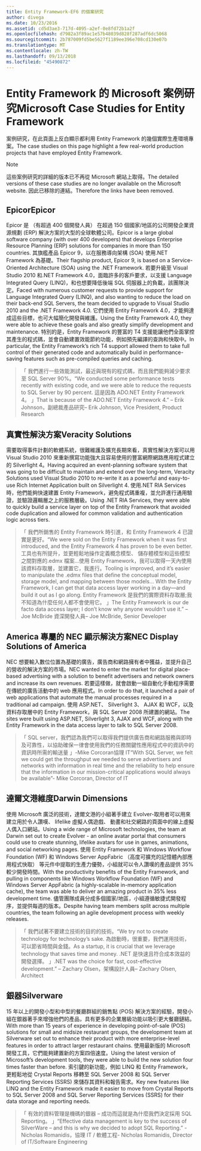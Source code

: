 ```yaml
---
title: Entity Framework-EF6 的個案研究
author: divega
ms.date: 10/23/2016
ms.assetid: cd5d3ae3-717d-4095-a2ef-0e8fd72b1a2f
ms.openlocfilehash: d7982a3f89ac1e57b48039d828f287adf6dc5068
ms.sourcegitcommit: 2b787009fd5be5627f1189ee396e708cd130e07b
ms.translationtype: MT
ms.contentlocale: zh-TW
ms.lasthandoff: 09/13/2018
ms.locfileid: "45490872"
---
```

# <a name="microsoft-case-studies-for-entity-framework"></a><span data-ttu-id="dd66e-102">Entity Framework 的 Microsoft 案例研究</span><span class="sxs-lookup"><span data-stu-id="dd66e-102">Microsoft Case Studies for Entity Framework</span></span>
<span data-ttu-id="dd66e-103">案例研究，在此頁面上反白顯示都利用 Entity Framework 的幾個實際生產環境專案。</span><span class="sxs-lookup"><span data-stu-id="dd66e-103">The case studies on this page highlight a few real-world production projects that have employed Entity Framework.</span></span>
> [!NOTE]
> <span data-ttu-id="dd66e-104">這些案例研究的詳細的版本已不再從 Microsoft 網站上取得。</span><span class="sxs-lookup"><span data-stu-id="dd66e-104">The detailed versions of these case studies are no longer available on the Microsoft website.</span></span> <span data-ttu-id="dd66e-105">因此已移除的連結。</span><span class="sxs-lookup"><span data-stu-id="dd66e-105">Therefore the links have been removed.</span></span>

## <a name="epicor"></a><span data-ttu-id="dd66e-106">Epicor</span><span class="sxs-lookup"><span data-stu-id="dd66e-106">Epicor</span></span>
<span data-ttu-id="dd66e-107">Epicor 是 （有超過 400 個開發人員） 在超過 150 個國家/地區的公司開發企業資源規劃 (ERP) 解決方案的大型的全球軟體公司。</span><span class="sxs-lookup"><span data-stu-id="dd66e-107">Epicor is a large global software company (with over 400 developers) that develops Enterprise Resource Planning (ERP) solutions for companies in more than 150 countries.</span></span>
<span data-ttu-id="dd66e-108">其旗艦產品 Epicor 9，以在服務導向架構 (SOA) 使用.NET Framework 為基礎。</span><span class="sxs-lookup"><span data-stu-id="dd66e-108">Their flagship product, Epicor 9, is based on a Service-Oriented Architecture (SOA) using the .NET Framework.</span></span>
<span data-ttu-id="dd66e-109">若要升級至 Visual Studio 2010 和.NET Framework 4.0，面臨許多的客戶要求，以支援 Language Integrated Query (LINQ)，和也想要降低後端 SQL 伺服器上的負載，該團隊決定。</span><span class="sxs-lookup"><span data-stu-id="dd66e-109">Faced with numerous customer requests to provide support for Language Integrated Query (LINQ), and also wanting to reduce the load on their back-end SQL Servers, the team decided to upgrade to Visual Studio 2010 and the .NET Framework 4.0.</span></span>
<span data-ttu-id="dd66e-110">它們使用 Entity Framework 4.0，才能夠達成這些目標，也可大幅簡化開發與維護。</span><span class="sxs-lookup"><span data-stu-id="dd66e-110">Using the Entity Framework 4.0, they were able to achieve these goals and also greatly simplify development and maintenance.</span></span>
<span data-ttu-id="dd66e-111">特別的是，Entity Framework 的豐富的 T4 支援能讓他們全面掌控其產生的程式碼，並會自動建置效能節約功能，例如預先編譯的查詢和快取中。</span><span class="sxs-lookup"><span data-stu-id="dd66e-111">In particular, the Entity Framework’s rich T4 support allowed them to take full control of their generated code and automatically build in performance-saving features such as pre-compiled queries and caching.</span></span>

> <span data-ttu-id="dd66e-112">「 我們進行一些效能測試，最近與現有的程式碼，而且我們能夠減少要求至 SQL Server 90%。</span><span class="sxs-lookup"><span data-stu-id="dd66e-112">“We conducted some performance tests recently with existing code, and we were able to reduce the requests to SQL Server by 90 percent.</span></span>
<span data-ttu-id="dd66e-113">這是因為 ADO.NET Entity Framework 4。 」</span><span class="sxs-lookup"><span data-stu-id="dd66e-113">That is because of the ADO.NET Entity Framework 4.”</span></span> <span data-ttu-id="dd66e-114">– Erik Johnson，副總裁產品研究</span><span class="sxs-lookup"><span data-stu-id="dd66e-114">– Erik Johnson, Vice President, Product Research</span></span>  

## <a name="veracity-solutions"></a><span data-ttu-id="dd66e-115">真實性解決方案</span><span class="sxs-lookup"><span data-stu-id="dd66e-115">Veracity Solutions</span></span>
<span data-ttu-id="dd66e-116">需要取得事件計劃的軟體系統，很難維護及擴充長期來看，真實性解決方案可以用 Visual Studio 2010 來重新撰寫功能強大且容易使用的豐富網際網路應用程式建立的 Silverlight 4。</span><span class="sxs-lookup"><span data-stu-id="dd66e-116">Having acquired an event-planning software system that was going to be difficult to maintain and extend over the long-term, Veracity Solutions used Visual Studio 2010 to re-write it as a powerful and easy-to-use Rich Internet Application built on Silverlight 4.</span></span>
<span data-ttu-id="dd66e-117">使用.NET RIA Services 時，他們能夠快速建置 Entity Framework，避免程式碼重複，並允許進行通用驗證，並驗證邏輯層之上的服務層級。</span><span class="sxs-lookup"><span data-stu-id="dd66e-117">Using .NET RIA Services, they were able to quickly build a service layer on top of the Entity Framework that avoided code duplication and allowed for common validation and authentication logic across tiers.</span></span>  

> <span data-ttu-id="dd66e-118">「 我們所銷售的 Entity Framework 時引進，和 Entity Framework 4 已證實是更好。</span><span class="sxs-lookup"><span data-stu-id="dd66e-118">“We were sold on the Entity Framework when it was first introduced, and the Entity Framework 4 has proven to be even better.</span></span>
<span data-ttu-id="dd66e-119">工具也有所提升，並更輕鬆地操作定義概念模型、 儲存體模型和這些模型之間對應的.edmx 檔案...使用 Entity Framework，我可以取得一天內使用該資料存取層，並建置它，我進行。</span><span class="sxs-lookup"><span data-stu-id="dd66e-119">Tooling is improved, and it’s easier to manipulate the .edmx files that define the conceptual model, storage model, and mapping between those models... With the Entity Framework, I can get that data access layer working in a day—and build it out as I go along.</span></span>
<span data-ttu-id="dd66e-120">Entity Framework 是我們的實際資料存取層;我不知道為什麼任何人都不會使用它。 」</span><span class="sxs-lookup"><span data-stu-id="dd66e-120">The Entity Framework is our de facto data access layer; I don’t know why anyone wouldn’t use it.”</span></span> <span data-ttu-id="dd66e-121">– Joe McBride 資深開發人員</span><span class="sxs-lookup"><span data-stu-id="dd66e-121">– Joe McBride, Senior Developer</span></span>

## <a name="nec-display-solutions-of-america"></a><span data-ttu-id="dd66e-122">America 專屬的 NEC 顯示解決方案</span><span class="sxs-lookup"><span data-stu-id="dd66e-122">NEC Display Solutions of America</span></span>
<span data-ttu-id="dd66e-123">NEC 想要輸入數位位置為基礎的廣告，廣告商和網路擁有者中獲益，並提升自己的營收的解決方案的市場。</span><span class="sxs-lookup"><span data-stu-id="dd66e-123">NEC wanted to enter the market for digital place-based advertising with a solution to benefit advertisers and network owners and increase its own revenues.</span></span>
<span data-ttu-id="dd66e-124">若要這樣做，就會啟動一組自動化手動程序需要在傳統的廣告活動中的 web 應用程式。</span><span class="sxs-lookup"><span data-stu-id="dd66e-124">In order to do that, it launched a pair of web applications that automate the manual processes required in a traditional ad campaign.</span></span>
<span data-ttu-id="dd66e-125">使用 ASP.NET、 Silverlight 3、 AJAX 和 WCF，以及資料存取層中的 Entity Framework，與 SQL Server 2008 所建置的網站。</span><span class="sxs-lookup"><span data-stu-id="dd66e-125">The sites were built using ASP.NET, Silverlight 3, AJAX and WCF, along with the Entity Framework in the data access layer to talk to SQL Server 2008.</span></span>

> <span data-ttu-id="dd66e-126">「 SQL server，我們認為我們可以取得我們提供廣告商和網路服務與即時及可靠性，以協助確保一律會使用我們的任務關鍵性應用程式中的資訊中的資訊時所需的輸送量 」-Mike Corcoran協理 IT</span><span class="sxs-lookup"><span data-stu-id="dd66e-126">“With SQL Server, we felt we could get the throughput we needed to serve advertisers and networks with information in real time and the reliability to help ensure that the information in our mission-critical applications would always be available”- Mike Corcoran, Director of IT</span></span>

## <a name="darwin-dimensions"></a><span data-ttu-id="dd66e-127">達爾文港維度</span><span class="sxs-lookup"><span data-stu-id="dd66e-127">Darwin Dimensions</span></span>
<span data-ttu-id="dd66e-128">使用 Microsoft 廣泛的技術，達爾文港的小組著手建立 Evolver-取用者可以用來建立用於令人讚嘆、 lifelike 虛擬人偶遊戲、 動畫和社交網路的頁面中的線上虛擬人偶入口網站。</span><span class="sxs-lookup"><span data-stu-id="dd66e-128">Using a wide range of Microsoft technologies, the team at Darwin set out to create Evolver - an online avatar portal that consumers could use to create stunning, lifelike avatars for use in games, animations, and social networking pages.</span></span>
<span data-ttu-id="dd66e-129">使用 Entity Framework 和 Windows Workflow Foundation (WF) 和 Windows Server AppFabric （高度可擴充的記憶體內部應用程式快取） 等元件中提取的生產力優勢，小組就可以令人讚嘆的產品提供 35%較少開發時間。</span><span class="sxs-lookup"><span data-stu-id="dd66e-129">With the productivity benefits of the Entity Framework, and pulling in components like Windows Workflow Foundation (WF) and Windows Server AppFabric (a highly-scalable in-memory application cache), the team was able to deliver an amazing product in 35% less development time.</span></span>
<span data-ttu-id="dd66e-130">儘管團隊成員分成多個國家/地區，小組遵循敏捷式開發程序，並提供每週的版本。</span><span class="sxs-lookup"><span data-stu-id="dd66e-130">Despite having team members split across multiple countries, the team following an agile development process with weekly releases.</span></span>

 > <span data-ttu-id="dd66e-131">「 我們試著不要建立技術的目的的技術。</span><span class="sxs-lookup"><span data-stu-id="dd66e-131">“We try not to create technology for technology’s sake.</span></span> <span data-ttu-id="dd66e-132">為啟動時，很重要，我們運用技術，可以節省時間與金錢。</span><span class="sxs-lookup"><span data-stu-id="dd66e-132">As a startup, it is crucial that we leverage technology that saves time and money.</span></span>
 <span data-ttu-id="dd66e-133">.NET 是快速且符合成本效益的開發選擇。 」</span><span class="sxs-lookup"><span data-stu-id="dd66e-133">.NET was the choice for fast, cost-effective development.”</span></span> <span data-ttu-id="dd66e-134">– Zachary Olsen，架構設計人員</span><span class="sxs-lookup"><span data-stu-id="dd66e-134">– Zachary Olsen, Architect</span></span>  

## <a name="silverware"></a><span data-ttu-id="dd66e-135">銀器</span><span class="sxs-lookup"><span data-stu-id="dd66e-135">Silverware</span></span>
<span data-ttu-id="dd66e-136">15 年以上的開發小型和中型的餐廳群組的銷售點 (POS) 解決方案的經驗，開發小組在銀器著手來增強他們的產品，具有更多的企業層級功能以吸引更大餐廳鏈結。</span><span class="sxs-lookup"><span data-stu-id="dd66e-136">With more than 15 years of experience in developing point-of-sale (POS) solutions for small and midsize restaurant groups, the development team at Silverware set out to enhance their product with more enterprise-level features in order to attract larger restaurant chains.</span></span>
<span data-ttu-id="dd66e-137">使用最新版的 Microsoft 開發工具，它們能夠建置新的方案四倍速度。</span><span class="sxs-lookup"><span data-stu-id="dd66e-137">Using the latest version of Microsoft’s development tools, they were able to build the new solution four times faster than before.</span></span>
<span data-ttu-id="dd66e-138">索引鍵的新功能，例如 LINQ 和 Entity Framework，更輕鬆地從 Crystal Reports 移轉至 SQL Server 2008 和 SQL Server Reporting Services (SSRS) 來儲存其資料和報告需求。</span><span class="sxs-lookup"><span data-stu-id="dd66e-138">Key new features like LINQ and the Entity Framework made it easier to move from Crystal Reports to SQL Server 2008 and SQL Server Reporting Services (SSRS) for their data storage and reporting needs.</span></span>

> <span data-ttu-id="dd66e-139">「 有效的資料管理是機碼的銀器 – 成功而這就是為什麼我們決定採用 SQL Reporting。 」</span><span class="sxs-lookup"><span data-stu-id="dd66e-139">“Effective data management is key to the success of SilverWare – and this is why we decided to adopt SQL Reporting.”</span></span> <span data-ttu-id="dd66e-140">-Nicholas Romanidis，協理 IT / 軟體工程</span><span class="sxs-lookup"><span data-stu-id="dd66e-140">- Nicholas Romanidis, Director of IT/Software Engineering</span></span>
